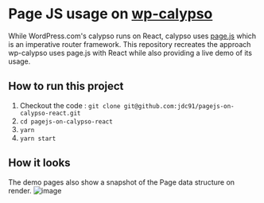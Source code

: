# Page JS usage on [wp-calypso](https://github.com/Automattic/wp-calypso)

While WordPress.com's calypso runs on React, calypso uses [page.js](https://visionmedia.github.io/page.js/) which is an imperative router framework. This repository recreates the approach wp-calypso uses page.js with React while also providing a live demo of its usage.

## How to run this project
1. Checkout the code :  `git clone git@github.com:jdc91/pagejs-on-calypso-react.git`
2. `cd pagejs-on-calypso-react`
3. `yarn`
4. `yarn start`



## How it looks
The demo pages also show a snapshot of the Page data structure on render.
![image](https://user-images.githubusercontent.com/3422709/127489453-6e0c7d43-d364-4beb-8014-6f5f8ab3b974.png)
